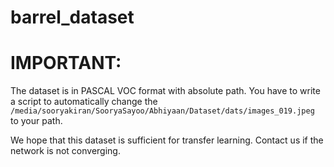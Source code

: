 # barrel_dataset
IMPORTANT:
=========
The dataset is in PASCAL VOC format with absolute path. You have to write a script to automatically change the 
    <code> /media/sooryakiran/SooryaSayoo/Abhiyaan/Dataset/dats/images_019.jpeg </code>
to your path. 

We hope that this dataset is sufficient for transfer learning. Contact us if the network is not converging.
